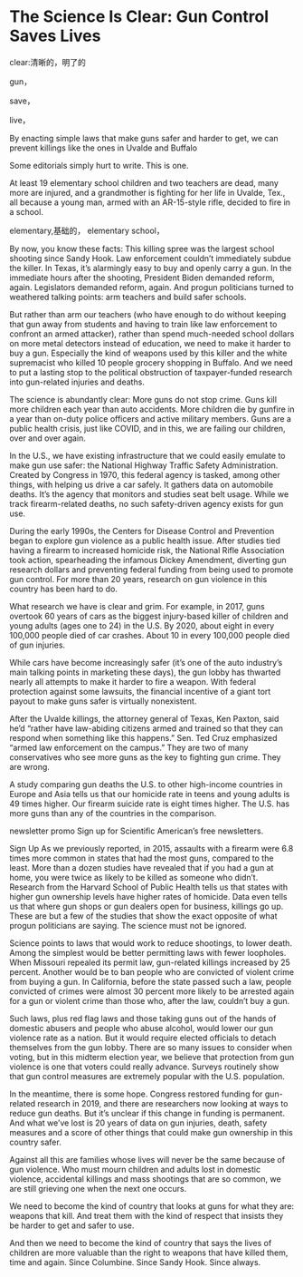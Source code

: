 # The Science Is Clear: Gun Control Saves Lives



clear:清晰的，明了的




gun，

save，

live，

By enacting simple laws that make guns safer and harder to get, we can prevent killings like the ones in Uvalde and Buffalo


Some editorials simply hurt to write. This is one.




At least 19 elementary school children and two teachers are dead, many more are injured, and a grandmother is fighting for her life in Uvalde, Tex., all because a young man, armed with an AR-15-style rifle, decided to fire in a school.



elementary,基础的，
elementary school，



By now, you know these facts: This killing spree was the largest school shooting since Sandy Hook. Law enforcement couldn’t immediately subdue the killer. In Texas, it’s alarmingly easy to buy and openly carry a gun. In the immediate hours after the shooting, President Biden demanded reform, again. Legislators demanded reform, again. And progun politicians turned to weathered talking points: arm teachers and build safer schools.

But rather than arm our teachers (who have enough to do without keeping that gun away from students and having to train like law enforcement to confront an armed attacker), rather than spend much-needed school dollars on more metal detectors instead of education, we need to make it harder to buy a gun. Especially the kind of weapons used by this killer and the white supremacist who killed 10 people grocery shopping in Buffalo. And we need to put a lasting stop to the political obstruction of taxpayer-funded research into gun-related injuries and deaths.

The science is abundantly clear: More guns do not stop crime. Guns kill more children each year than auto accidents. More children die by gunfire in a year than on-duty police officers and active military members. Guns are a public health crisis, just like COVID, and in this, we are failing our children, over and over again.

In the U.S., we have existing infrastructure that we could easily emulate to make gun use safer: the National Highway Traffic Safety Administration. Created by Congress in 1970, this federal agency is tasked, among other things, with helping us drive a car safely. It gathers data on automobile deaths. It’s the agency that monitors and studies seat belt usage. While we track firearm-related deaths, no such safety-driven agency exists for gun use.

During the early 1990s, the Centers for Disease Control and Prevention began to explore gun violence as a public health issue. After studies tied having a firearm to increased homicide risk, the National Rifle Association took action, spearheading the infamous Dickey Amendment, diverting gun research dollars and preventing federal funding from being used to promote gun control. For more than 20 years, research on gun violence in this country has been hard to do.

What research we have is clear and grim. For example, in 2017, guns overtook 60 years of cars as the biggest injury-based killer of children and young adults (ages one to 24) in the U.S. By 2020, about eight in every 100,000 people died of car crashes. About 10 in every 100,000 people died of gun injuries.

While cars have become increasingly safer (it’s one of the auto industry’s main talking points in marketing these days), the gun lobby has thwarted nearly all attempts to make it harder to fire a weapon. With federal protection against some lawsuits, the financial incentive of a giant tort payout to make guns safer is virtually nonexistent.

After the Uvalde killings, the attorney general of Texas, Ken Paxton, said he’d “rather have law-abiding citizens armed and trained so that they can respond when something like this happens.” Sen. Ted Cruz emphasized “armed law enforcement on the campus.” They are two of many conservatives who see more guns as the key to fighting gun crime. They are wrong.

A study comparing gun deaths the U.S. to other high-income countries in Europe and Asia tells us that our homicide rate in teens and young adults is 49 times higher. Our firearm suicide rate is eight times higher. The U.S. has more guns than any of the countries in the comparison.

newsletter promo
Sign up for Scientific American’s free newsletters.

Sign Up
As we previously reported, in 2015, assaults with a firearm were 6.8 times more common in states that had the most guns, compared to the least. More than a dozen studies have revealed that if you had a gun at home, you were twice as likely to be killed as someone who didn’t. Research from the Harvard School of Public Health tells us that states with higher gun ownership levels have higher rates of homicide. Data even tells us that where gun shops or gun dealers open for business, killings go up. These are but a few of the studies that show the exact opposite of what progun politicians are saying. The science must not be ignored.

Science points to laws that would work to reduce shootings, to lower death. Among the simplest would be better permitting laws with fewer loopholes. When Missouri repealed its permit law, gun-related killings increased by 25 percent. Another would be to ban people who are convicted of violent crime from buying a gun. In California, before the state passed such a law, people convicted of crimes were almost 30 percent more likely to be arrested again for a gun or violent crime than those who, after the law, couldn’t buy a gun.

Such laws, plus red flag laws and those taking guns out of the hands of domestic abusers and people who abuse alcohol, would lower our gun violence rate as a nation. But it would require elected officials to detach themselves from the gun lobby. There are so many issues to consider when voting, but in this midterm election year, we believe that protection from gun violence is one that voters could really advance. Surveys routinely show that gun control measures are extremely popular with the U.S. population.

In the meantime, there is some hope. Congress restored funding for gun-related research in 2019, and there are researchers now looking at ways to reduce gun deaths. But it’s unclear if this change in funding is permanent. And what we’ve lost is 20 years of data on gun injuries, death, safety measures and a score of other things that could make gun ownership in this country safer.

Against all this are families whose lives will never be the same because of gun violence. Who must mourn children and adults lost in domestic violence, accidental killings and mass shootings that are so common, we are still grieving one when the next one occurs.

We need to become the kind of country that looks at guns for what they are: weapons that kill. And treat them with the kind of respect that insists they be harder to get and safer to use.

And then we need to become the kind of country that says the lives of children are more valuable than the right to weapons that have killed them, time and again. Since Columbine. Since Sandy Hook. Since always.